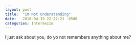 ```yaml
---
layout: post
title:  "Im Not Understanding"
date:   2016-04-19 22:27:21 -0500
categories: Intermezzo
---
```

I just ask about you, do yo not remembers anything about me?
